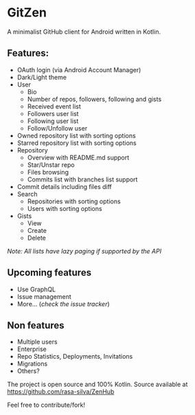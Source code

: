 # GitZen

A minimalist GitHub client for Android written in Kotlin.

## Features:
 * OAuth login (via Android Account Manager)
 * Dark/Light theme
 * User
    * Bio
    * Number of repos, followers, following and gists
    * Received event list
    * Followers user list
    * Following user list
    * Follow/Unfollow user
 * Owned repository list with sorting options
 * Starred repository list with sorting options
 * Repository
    * Overview with README.md support
    * Star/Unstar repo
    * Files browsing
    * Commits list with branches list support
 * Commit details including files diff
 * Search
    * Repositories with sorting options
    * Users with sorting options
 * Gists
    * View
    * Create
    * Delete
    
_Note: All lists have lazy paging if supported by the API_

 
## Upcoming features
 * Use GraphQL
 * Issue management
 * More... (_check the issue tracker_)

## Non features
 * Multiple users
 * Enterprise
 * Repo Statistics, Deployments, Invitations
 * Migrations
 * Others?

The project is open source and 100% Kotlin.
Source available at https://github.com/rasa-silva/ZenHub 

Feel free to contribute/fork!

